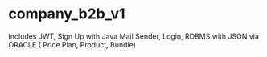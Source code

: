 # company_b2b_v1
Includes JWT, Sign Up with Java Mail Sender, Login, RDBMS with JSON via ORACLE ( Price Plan, Product, Bundle)
